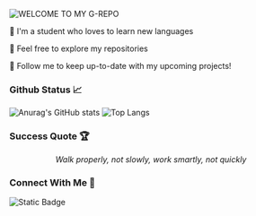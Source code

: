 ![WELCOME TO MY G-REPO](https://user-images.githubusercontent.com/82915997/229525353-055e2581-26aa-401b-8306-914ba742747c.png)

🏮 I'm a student who loves to learn new languages

🏮 Feel free to explore my repositories

🏮 Follow me to keep up-to-date with my upcoming projects!

### Github Status 📈

![Anurag's GitHub stats](https://github-readme-stats.vercel.app/api?username=binaryassasins&show_icons=true&theme=dark&bg_color=040D12&hide_border=true&text_color=ffffff&icon_color=FFCD4B)
![Top Langs](https://github-readme-stats.vercel.app/api/top-langs/?username=binaryassasins&show_icons=true&theme=dark&bg_color=040D12&layout=compact&hide_border=true&text_color=ffffff&icon_color=FFCD4B)

### Success Quote 🏆
*<p style="text-align: center;">Walk properly, not slowly, work smartly, not quickly</p>*

### Connect With Me 🤝

![Static Badge](https://img.shields.io/badge/Profile-LinkedIn-blue?style=flat&logo=linkedin&logoColor=white&link=https://www.linkedin.com/in/mohd-syafiq-asyraf-100762229/)

